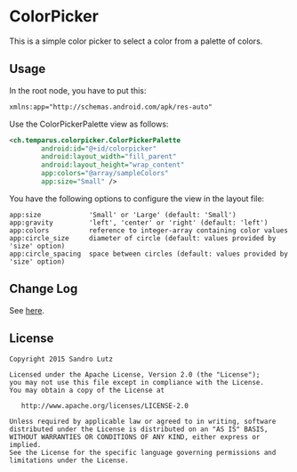 ColorPicker
===========

This is a simple color picker to select a color from a palette of colors.

## Usage

In the root node, you have to put this:
```xml
xmlns:app="http://schemas.android.com/apk/res-auto"
```

Use the ColorPickerPalette view as follows:

```xml
<ch.temparus.colorpicker.ColorPickerPalette
        android:id="@+id/colorpicker"
        android:layout_width="fill_parent"
        android:layout_height="wrap_content"
        app:colors="@array/sampleColors"
        app:size="Small" />
```

You have the following options to configure the view in the layout file:
```code
app:size            'Small' or 'Large' (default: 'Small')
app:gravity         'left', 'center' or 'right' (default: 'left')
app:colors          reference to integer-array containing color values
app:circle_size     diameter of circle (default: values provided by 'size' option)
app:circle_spacing  space between circles (default: values provided by 'size' option)
```

## Change Log

See [here](https://github.com/sandrolutz/ColorPicker/blob/master/CHANGELOG.md).

## License

    Copyright 2015 Sandro Lutz

    Licensed under the Apache License, Version 2.0 (the "License");
    you may not use this file except in compliance with the License.
    You may obtain a copy of the License at

       http://www.apache.org/licenses/LICENSE-2.0

    Unless required by applicable law or agreed to in writing, software
    distributed under the License is distributed on an "AS IS" BASIS,
    WITHOUT WARRANTIES OR CONDITIONS OF ANY KIND, either express or implied.
    See the License for the specific language governing permissions and
    limitations under the License.
